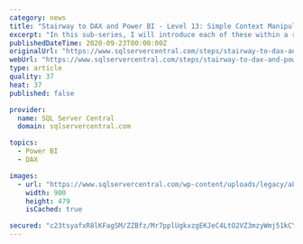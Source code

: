 ```yaml
---
category: news
title: "Stairway to DAX and Power BI - Level 13: Simple Context Manipulation: Introducing the DAX All() Function"
excerpt: "In this sub-series, I will introduce each of these within a relatively simple scenario, primarily to “register” each into the body of the Stairway to DAX and Power BI series. We will return to ..."
publishedDateTime: 2020-09-23T00:00:00Z
originalUrl: "https://www.sqlservercentral.com/steps/stairway-to-dax-and-power-bi-level-13-simple-context-manipulation-introducing-the-dax-all-function"
webUrl: "https://www.sqlservercentral.com/steps/stairway-to-dax-and-power-bi-level-13-simple-context-manipulation-introducing-the-dax-all-function"
type: article
quality: 37
heat: 37
published: false

provider:
  name: SQL Server Central
  domain: sqlservercentral.com

topics:
  - Power BI
  - DAX

images:
  - url: "https://www.sqlservercentral.com/wp-content/uploads/legacy/a83cf00643acda0aa36b7bc7285991936f73c4ee/34156.png"
    width: 900
    height: 479
    isCached: true

secured: "c23tsyafxR8lKFagSM/ZZBfz/Mr7pplUgkxzgEKJeC4LtO2VZ3mzyWmj51kCYJgz/XUVcsF6HM2lYldgUXLRf0lFprjItct8WAKVDjJpziziroYJ6uY3rWzt4M4MPDQcCM4k2ht+M4IEcTdpgVEhkC3IBEMenbgw8eGAGAfVAauIxM/Gax8x4LHMxGiyZgtjxv7Xmc4wgIGlYZNS0BF/ELea/5FbiVkmvnhe+6ojmQ6I5GfSoFvxYoHW9jFkP74ZOm8SUn3GGjnx8mg9JNZNxSO2mRPLffxIlOjvvKPmPmKmDPdgez7CF2QXqRiv++nPfEP4G1MF+GEz+JnR+l50voVI5ByEw+ee0UPgR10Y8mU=;MNwwW40m6kF/iHH0jWWPQw=="
---
```


